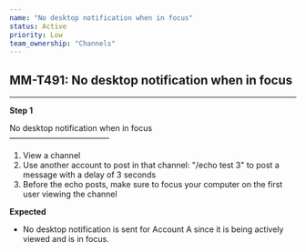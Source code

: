 ```yaml
---
name: "No desktop notification when in focus"
status: Active
priority: Low
team_ownership: "Channels"
---
```


## MM-T491: No desktop notification when in focus

---

**Step 1**

No desktop notification when in focus\
–––––––––––––––––––––––––

1. View a channel
2. Use another account to post in that channel: "/echo test 3" to post a message with a delay of 3 seconds
3. Before the echo posts, make sure to focus your computer on the first user viewing the channel

**Expected**

- No desktop notification is sent for Account A since it is being actively viewed and is in focus.
